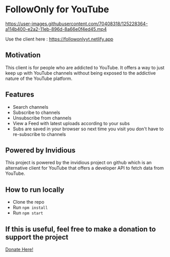 
# FollowOnly for YouTube

https://user-images.githubusercontent.com/70408318/125228364-a114b400-e2a2-11eb-896d-8a66e0f4ed45.mp4

Use the client here : https://followonlyyt.netlify.app

## Motivation
This client is for people who are addicted to YouTube. It offers a way to just keep up with YouTube channels without being exposed
to the addictive nature of the YouTube platform.

## Features
- Search channels 
- Subscribe to channels
- Unsubscribe from channels
- View a Feed with latest uploads according to your subs
- Subs are saved in your browser so next time you visit you don't have to re-subscribe to channels

## Powered by Invidious
This project is powered by the invidious project on github which is an alternative client for YouTube that offers a developer API to fetch data from YouTube.

## How to run locally
- Clone the repo
- Run `npm install` 
- Run `npm start`

## If this is useful, feel free to make a donation to support the project
[Donate Here!](https://www.buymeacoffee.com/nassimfr)
